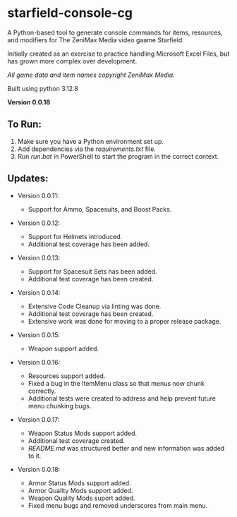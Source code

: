 # starfield-console-cg
A Python-based tool to generate console commands for items, resources, and modifiers for The ZeniMax Media video gaame Starfield.

Initially created as an exercise to practice handling Microsoft Excel Files, but has grown more complex over development.

_All game data and item names copyright ZeniMax Media._

Built using python 3.12.8

**Version 0.0.18**

## To Run:

1. Make sure you have a Python environment set up.
2. Add dependencies via the _requirements.txt_ file.
3. Run _run.bat_ in PowerShell to start the program in the correct context. 


## Updates:

- Version 0.0.11: 
    - Support for Ammo, Spacesuits, and Boost Packs.

- Version 0.0.12: 
    - Support for Helmets introduced.
    - Additional test coverage has been added.

- Version 0.0.13: 
    - Support for Spacesuit Sets has been added.
    - Additional test coverage has been created.

- Version 0.0.14:
    - Extensive Code Cleanup via linting was done.
    - Additional test coverage has been created.
    - Extensive work was done for moving to a proper release package.

- Version 0.0.15: 
    - Weapon support added.

- Version 0.0.16:
    - Resources support added.
    - Fixed a bug in the ItemMenu class so that menus now chunk correctly.
    - Additional tests were created to address and help prevent future menu chunking bugs.

- Version 0.0.17:
    - Weapon Status Mods support added.
    - Additional test coverage created.
    - _README.md_ was structured better and new information was added to it.

- Version 0.0.18:
    - Armor Status Mods support added.
    - Armor Quality Mods support added.
    - Weapon Quality Mods suport added.
    - Fixed menu bugs and removed underscores from main menu.
